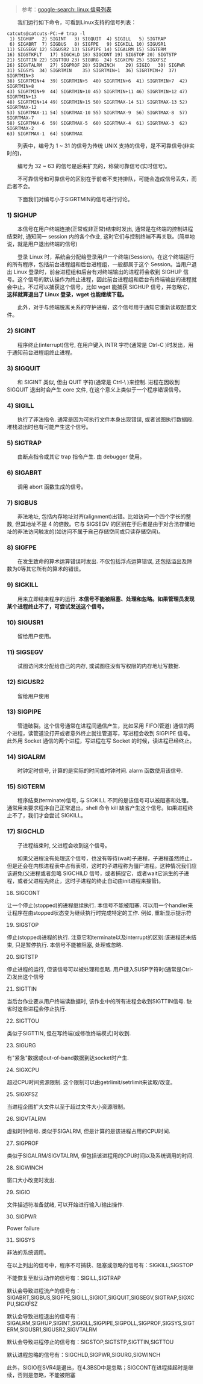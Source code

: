 

> 参考：[google-search: linux 信号列表](https://www.google.com/search?ei=igRhW7TwO-qb0gLN9qCADA&q=linux+%E4%BF%A1%E5%8F%B7%E5%88%97%E8%A1%A8&oq=linux+%E4%BF%A1%E5%8F%B7%E5%88%97%E8%A1%A8&gs_l=psy-ab.3..0l2j0i12k1l5j0l3.105787.108724.0.108907.8.8.0.0.0.0.552.823.2-1j5-1.2.0....0...1c.1j4.64.psy-ab..6.2.823...35i39k1j0i203k1j0i67k1.0.rFmRw-sPwyE)

　　我们运行如下命令，可看到Linux支持的信号列表：

```shell
catcuts@catcuts-PC:~# trap -l
 1) SIGHUP	 2) SIGINT	 3) SIGQUIT	 4) SIGILL	 5) SIGTRAP
 6) SIGABRT	 7) SIGBUS	 8) SIGFPE	 9) SIGKILL	10) SIGUSR1
11) SIGSEGV	12) SIGUSR2	13) SIGPIPE	14) SIGALRM	15) SIGTERM
16) SIGSTKFLT	17) SIGCHLD	18) SIGCONT	19) SIGSTOP	20) SIGTSTP
21) SIGTTIN	22) SIGTTOU	23) SIGURG	24) SIGXCPU	25) SIGXFSZ
26) SIGVTALRM	27) SIGPROF	28) SIGWINCH	29) SIGIO	30) SIGPWR
31) SIGSYS	34) SIGRTMIN	35) SIGRTMIN+1	36) SIGRTMIN+2	37) SIGRTMIN+3
38) SIGRTMIN+4	39) SIGRTMIN+5	40) SIGRTMIN+6	41) SIGRTMIN+7	42) SIGRTMIN+8
43) SIGRTMIN+9	44) SIGRTMIN+10	45) SIGRTMIN+11	46) SIGRTMIN+12	47) SIGRTMIN+13
48) SIGRTMIN+14	49) SIGRTMIN+15	50) SIGRTMAX-14	51) SIGRTMAX-13	52) SIGRTMAX-12
53) SIGRTMAX-11	54) SIGRTMAX-10	55) SIGRTMAX-9	56) SIGRTMAX-8	57) SIGRTMAX-7
58) SIGRTMAX-6	59) SIGRTMAX-5	60) SIGRTMAX-4	61) SIGRTMAX-3	62) SIGRTMAX-2
63) SIGRTMAX-1	64) SIGRTMAX	
```

　　列表中，编号为 1 ~ 31 的信号为传统 UNIX 支持的信号，是不可靠信号(非实时的)，
  
　　编号为 32 ~ 63 的信号是后来扩充的，称做可靠信号(实时信号)。

　　不可靠信号和可靠信号的区别在于前者不支持排队，可能会造成信号丢失，而后者不会。

　　下面我们对编号小于SIGRTMIN的信号进行讨论。

### 1) SIGHUP

　　本信号在用户终端连接(正常或非正常)结束时发出, 通常是在终端的控制进程结束时, 通知同一 session 内的各个作业, 这时它们与控制终端不再关联。(简单地说，就是用户退出终端的信号)

　　登录 Linux 时，系统会分配给登录用户一个终端(Session)。在这个终端运行的所有程序，包括前台进程组和后台进程组，一般都属于这个 Session。当用户退出 Linux 登录时，前台进程组和后台有对终端输出的进程将会收到 SIGHUP 信号。这个信号的默认操作为终止进程，因此前台进程组和后台有终端输出的进程就会中止。不过可以捕获这个信号，比如 wget 能捕获 SIGHUP 信号，并忽略它，**这样就算退出了 Linux 登录，wget 也能继续下载。**

　　此外，对于与终端脱离关系的守护进程，这个信号用于通知它重新读取配置文件。

### 2) SIGINT

　　程序终止(interrupt)信号, 在用户键入 INTR 字符(通常是 Ctrl-C )时发出，用于通知前台进程组终止进程。

### 3) SIGQUIT

　　和 SIGINT 类似, 但由 QUIT 字符(通常是 Ctrl-\ )来控制. 进程在因收到 SIGQUIT 退出时会产生 core 文件, 在这个意义上类似于一个程序错误信号。

### 4) SIGILL

　　执行了非法指令. 通常是因为可执行文件本身出现错误, 或者试图执行数据段. 堆栈溢出时也有可能产生这个信号。

### 5) SIGTRAP

　　由断点指令或其它 trap 指令产生. 由 debugger 使用。

### 6) SIGABRT

　　调用 abort 函数生成的信号。

### 7) SIGBUS

　　非法地址, 包括内存地址对齐(alignment)出错。比如访问一个四个字长的整数, 但其地址不是 4 的倍数。它与 SIGSEGV 的区别在于后者是由于对合法存储地址的非法访问触发的(如访问不属于自己存储空间或只读存储空间)。

### 8) SIGFPE

　　在发生致命的算术运算错误时发出. 不仅包括浮点运算错误, 还包括溢出及除数为0等其它所有的算术的错误。

### 9) SIGKILL

　　用来立即结束程序的运行. **本信号不能被阻塞、处理和忽略。如果管理员发现某个进程终止不了，可尝试发送这个信号。**

### 10) SIGUSR1

　　留给用户使用。

### 11) SIGSEGV

　　试图访问未分配给自己的内存, 或试图往没有写权限的内存地址写数据.

### 12) SIGUSR2

　　留给用户使用

### 13) SIGPIPE

　　管道破裂。这个信号通常在进程间通信产生，比如采用 FIFO(管道) 通信的两个进程，读管道没打开或者意外终止就往管道写，写进程会收到 SIGPIPE 信号。此外用 Socket 通信的两个进程，写进程在写 Socket 的时候，读进程已经终止。

### 14) SIGALRM

　　时钟定时信号, 计算的是实际的时间或时钟时间. alarm 函数使用该信号.

### 15) SIGTERM

　　程序结束(terminate)信号, 与 SIGKILL 不同的是该信号可以被阻塞和处理。通常用来要求程序自己正常退出，shell 命令 kill 缺省产生这个信号。如果进程终止不了，我们才会尝试 SIGKILL。

### 17) SIGCHLD

　　子进程结束时, 父进程会收到这个信号。

　　如果父进程没有处理这个信号，也没有等待(wait)子进程，子进程虽然终止，但是还会在内核进程表中占有表项，这时的子进程称为僵尸进程。这种情况我们应该避免(父进程或者忽略 SIGCHILD 信号，或者捕捉它，或者wait它派生的子进程，或者父进程先终止，这时子进程的终止自动由init进程来接管)。

18) SIGCONT

让一个停止(stopped)的进程继续执行. 本信号不能被阻塞. 可以用一个handler来让程序在由stopped状态变为继续执行时完成特定的工作. 例如, 重新显示提示符

19) SIGSTOP

停止(stopped)进程的执行. 注意它和terminate以及interrupt的区别:该进程还未结束, 只是暂停执行. 本信号不能被阻塞, 处理或忽略.

20) SIGTSTP

停止进程的运行, 但该信号可以被处理和忽略. 用户键入SUSP字符时(通常是Ctrl-Z)发出这个信号

21) SIGTTIN

当后台作业要从用户终端读数据时, 该作业中的所有进程会收到SIGTTIN信号. 缺省时这些进程会停止执行.

22) SIGTTOU

类似于SIGTTIN, 但在写终端(或修改终端模式)时收到.

23) SIGURG

有"紧急"数据或out-of-band数据到达socket时产生.

24) SIGXCPU

超过CPU时间资源限制. 这个限制可以由getrlimit/setrlimit来读取/改变。

25) SIGXFSZ

当进程企图扩大文件以至于超过文件大小资源限制。

26) SIGVTALRM

虚拟时钟信号. 类似于SIGALRM, 但是计算的是该进程占用的CPU时间.

27) SIGPROF

类似于SIGALRM/SIGVTALRM, 但包括该进程用的CPU时间以及系统调用的时间.

28) SIGWINCH

窗口大小改变时发出.

29) SIGIO

文件描述符准备就绪, 可以开始进行输入/输出操作.

30) SIGPWR

Power failure

31) SIGSYS

非法的系统调用。

在以上列出的信号中，程序不可捕获、阻塞或忽略的信号有：SIGKILL,SIGSTOP

不能恢复至默认动作的信号有：SIGILL,SIGTRAP

默认会导致进程流产的信号有：SIGABRT,SIGBUS,SIGFPE,SIGILL,SIGIOT,SIGQUIT,SIGSEGV,SIGTRAP,SIGXCPU,SIGXFSZ

默认会导致进程退出的信号有：SIGALRM,SIGHUP,SIGINT,SIGKILL,SIGPIPE,SIGPOLL,SIGPROF,SIGSYS,SIGTERM,SIGUSR1,SIGUSR2,SIGVTALRM

默认会导致进程停止的信号有：SIGSTOP,SIGTSTP,SIGTTIN,SIGTTOU

默认进程忽略的信号有：SIGCHLD,SIGPWR,SIGURG,SIGWINCH

此外，SIGIO在SVR4是退出，在4.3BSD中是忽略；SIGCONT在进程挂起时是继续，否则是忽略，不能被阻塞
